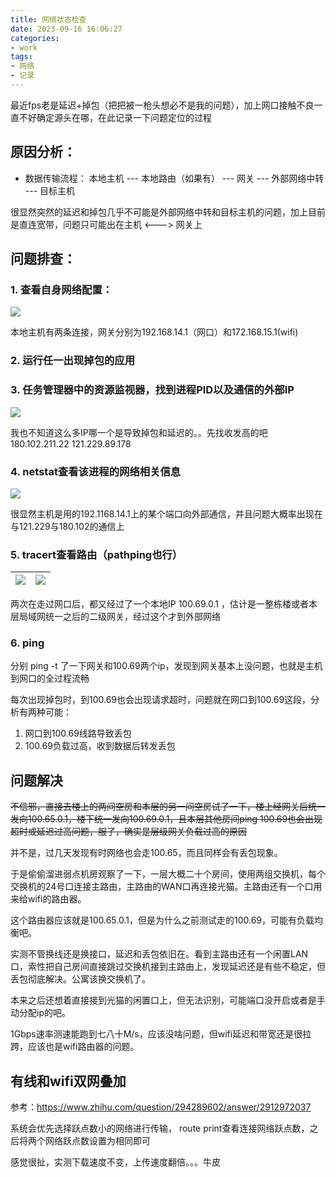 ```yaml
---
title: 网络状态检查
date: 2023-09-16 16:06:27
categories:
- work
tags:
- 网络
- 记录
---
```


最近fps老是延迟+掉包（把把被一枪头想必不是我的问题），加上网口接触不良一直不好确定源头在哪，在此记录一下问题定位的过程

<!-- more -->

## 原因分析：

- 数据传输流程：
  本地主机 --- 本地路由（如果有） --- 网关 --- 外部网络中转 --- 目标主机

很显然突然的延迟和掉包几乎不可能是外部网络中转和目标主机的问题，加上目前是直连宽带，问题只可能出在主机 <---> 网关上

## 问题排查：

### 1. 查看自身网络配置：
   ![](0.png)

本地主机有两条连接，网关分别为192.168.14.1（网口）和172.168.15.1(wifi)

### 2. 运行任一出现掉包的应用

### 3. 任务管理器中的资源监视器，找到进程PID以及通信的外部IP
   ![](1.png)

我也不知道这么多IP哪一个是导致掉包和延迟的。。先找收发高的吧 180.102.211.22 121.229.89.178

### 4. netstat查看该进程的网络相关信息
   ![](2.png)

很显然主机是用的192.1168.14.1上的某个端口向外部通信，并且问题大概率出现在与121.229与180.102的通信上

### 5. tracert查看路由（pathping也行）
   | ![](4.png) | ![](5.png) |
   | :--------: | :--------: |

两次在走过网口后，都又经过了一个本地IP 100.69.0.1 ，估计是一整栋楼或者本层局域网统一之后的二级网关，经过这个才到外部网络

### 6. ping

分别 ping -t 了一下网关和100.69两个ip，发现到网关基本上没问题，也就是主机到网口的全过程流畅

每次出现掉包时，到100.69也会出现请求超时，问题就在网口到100.69这段，分析有两种可能：
1. 网口到100.69线路导致丢包
2. 100.69负载过高，收到数据后转发丢包

## 问题解决

~~不信邪，直接去楼上的两间空房和本层的另一间空房试了一下，楼上经网关后统一发向100.65.0.1，楼下统一发向100.69.0.1，且本层其他房间ping 100.69也会出现超时或延迟过高问题，服了，确实是层级网关负载过高的原因~~

并不是，过几天发现有时网络也会走100.65，而且同样会有丢包现象。

于是偷偷溜进弱点机房观察了一下，一层大概二十个房间，使用两组交换机，每个交换机的24号口连接主路由，主路由的WAN口再连接光猫。主路由还有一个口用来给wifi的路由器。

这个路由器应该就是100.65.0.1，但是为什么之前测试走的100.69，可能有负载均衡吧。

实测不管换线还是换接口，延迟和丢包依旧在。看到主路由还有一个闲置LAN口，索性把自己房间直接跳过交换机接到主路由上，发现延迟还是有些不稳定，但丢包彻底解决。公寓该换交换机了。

本来之后还想着直接接到光猫的闲置口上，但无法识别，可能端口没开启或者是手动分配ip的吧。

1Gbps速率测速能跑到七八十M/s，应该没啥问题，但wifi延迟和带宽还是很拉跨，应该也是wifi路由器的问题。

## 有线和wifi双网叠加

参考：https://www.zhihu.com/question/294289602/answer/2912972037

系统会优先选择跃点数小的网络进行传输， route print查看连接网络跃点数，之后将两个网络跃点数设置为相同即可

感觉很扯，实测下载速度不变，上传速度翻倍。。。牛皮